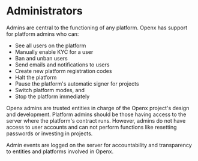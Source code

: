 # Administrators

Admins are central to the functioning of any platform. Openx has support for platform admins who can:

* See all users on the platform
* Manually enable KYC for a user
* Ban and unban users
* Send emails and notifications to users
* Create new platform registration codes
* Halt the platform
* Pause the platform's automatic signer for projects
* Switch platform modes, and
* Stop the platform immediately

Openx admins are trusted entities in charge of the Openx project's design and development. Platform admins should be those having access to the server where the platform's contract runs. However, admins do not have access to user accounts and can not perform functions like resetting passwords or investing in projects.

Admin events are logged on the server for accountability and transparency to entities and platforms involved in Openx.

